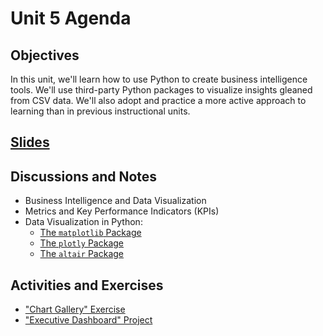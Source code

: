 # Unit 5 Agenda

## Objectives

In this unit, we'll learn how to use Python to create business intelligence tools. We'll use third-party Python packages to visualize insights gleaned from CSV data. We'll also adopt and practice a more active approach to learning than in previous instructional units.

## [Slides](https://docs.google.com/presentation/d/149VKpRXhTk5qQ0IvkkPHpz3lCWPY-Opnws9O3t6FU3U/edit?usp=sharing)

## Discussions and Notes

  + Business Intelligence and Data Visualization
  + Metrics and Key Performance Indicators (KPIs)
  + Data Visualization in Python:
    + [The `matplotlib` Package](/notes/python/packages/matplotlib.md)
    + [The `plotly` Package](/notes/python/packages/plotly.md)
    + [The `altair` Package](/notes/python/packages/altair.md)

## Activities and Exercises

  + ["Chart Gallery" Exercise](/exercises/chart-gallery.md)
  + ["Executive Dashboard" Project](/projects/exec-dash.md)
